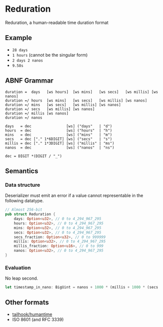 # Reduration

Reduration, a human-readable time duration format

## Example

- `28 days`
- `1 hours` (cannot be the singular form)
- `2 days 2 nanos`
- `9.58s`

## ABNF Grammar

```abnf
duration =  days   [ws hours]  [ws mins]   [ws secs]   [ws millis] [ws nanos]
duration =/ hours  [ws mins]   [ws secs]   [ws millis] [ws nanos]
duration =/ mins   [ws secs]   [ws millis] [ws nanos]
duration =/ secs   [ws millis] [ws nanos]
duration =/ millis [ws nanos]
duration =/ nanos

days   = dec                [ws] ("days"   | "d")
hours  = dec                [ws] ("hours"  | "h")
mins   = dec                [ws] ("mins"   | "m")
secs   = dec ["." 1*6DIGIT] [ws] ("secs"   | "s")
millis = dec ["." 1*3DIGIT] [ws] ("millis" | "ms")
nanos  = dec                [ws] ("nanos"  | "ns")

dec = DIGIT *(DIGIT / "_")
```

## Semantics

### Data structure

Deserializer must emit an error if a value cannot representable in the following datatype.

```rust
// Almost 256-bit
pub struct Reduration {
    days: Option<u32>, // 0 to 4_294_967_295
    hours: Option<u32>, // 0 to 4_294_967_295
    mins: Option<u32>, // 0 to 4_294_967_295
    secs: Option<u32>, // 0 to 4_294_967_295
    secs_fraction: Option<u32>, // 0 to 999999
    millis: Option<u32>, // 0 to 4_294_967_295
    millis_fraction: Option<u16>, // 0 to 999
    nanos: Option<u32>, // 0 to 4_294_967_295
}
```

### Evaluation

No leap second.

```rust
let timestamp_in_nano: BigUint = nanos + 1000 * (millis + 1000 * (secs + 60 * (mins + 60 * (hours + 24 * days))));
```

## Other formats

- [tailhook/humantime](https://github.com/tailhook/humantime)
- ISO 8601 (and RFC 3339)
